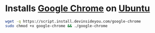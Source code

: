 # Installs [Google Chrome](https://www.google.com/chrome/) on [Ubuntu](https://www.ubuntu.com/)

```bash
wget -q https://script.install.devinsideyou.com/google-chrome
sudo chmod +x google-chrome && ./google-chrome
```
